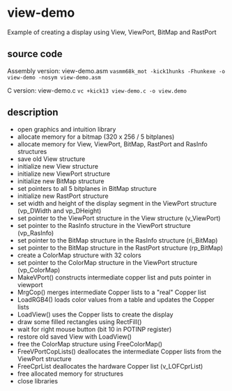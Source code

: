 # view-demo
Example of creating a display using View, ViewPort, BitMap and RastPort

## source code
Assembly version: view-demo.asm
```vasmm68k_mot -kick1hunks -Fhunkexe -o view-demo -nosym view-demo.asm```

C version: view-demo.c
```vc +kick13 view-demo.c -o view.demo```

## description
+ open graphics and intuition library
+ allocate memory for a bitmap (320 x 256 / 5 bitplanes)
+ allocate memory for View, ViewPort, BitMap, RastPort and RasInfo structures
+ save old View structure
+ initialize new View structure
+ initialize new ViewPort structure
+ initialize new BitMap structure
+ set pointers to all 5 bitplanes in BitMap structure
+ initialize new RastPort structure
+ set width and height of the display segment in the ViewPort structure (vp_DWidth and vp_DHeight)
+ set pointer to the ViewPort structure in the View structure (v_ViewPort)
+ set pointer to the RasInfo structure in the ViewPort structure (vp_RasInfo)
+ set pointer to the BitMap structure in the RasInfo structure (ri_BitMap)
+ set pointer to the BitMap structure in the RastPort structure (rp_BitMap)
+ create a ColorMap structure with 32 colors
+ set pointer to the ColorMap structure in the ViewPort structure (vp_ColorMap)
+ MakeVPort() constructs intermediate copper list and puts pointer in viewport
+ MrgCop() merges intermediate Copper lists to a "real" Copper list
+ LoadRGB4() loads color values from a table and updates the Copper lists
+ LoadView() uses the Copper lists to create the display
+ draw some filled rectangles using RectFill()
+ wait for right mouse button (bit 10 in POTINP register)
+ restore old saved View with LoadView()
+ free the ColorMap structure using FreeColorMap()
+ FreeVPortCopLists() deallocates the intermediate Copper lists from the ViewPort structure
+ FreeCprList deallocates the hardware Copper list (v_LOFCprList)
+ free allocated memory for structures
+ close libraries

